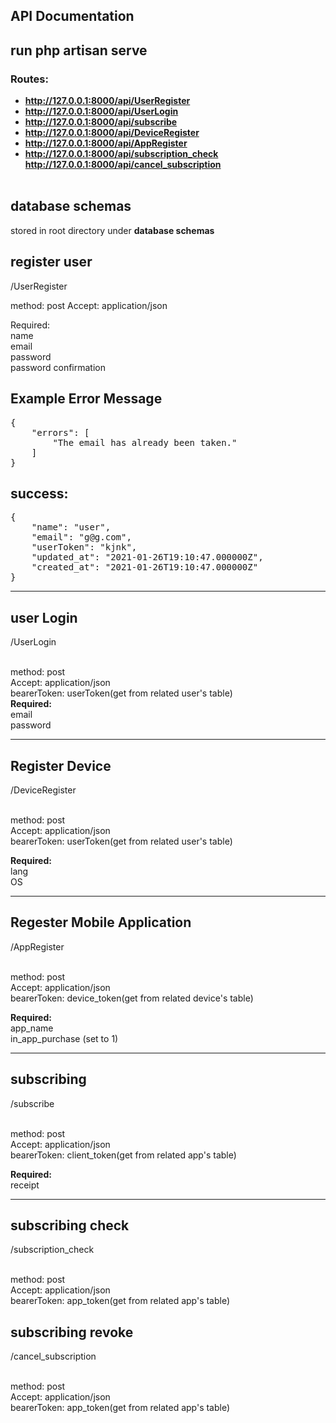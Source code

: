 ## API Documentation

## run php artisan serve

### Routes:

-   **http://127.0.0.1:8000/api/UserRegister**
-   **http://127.0.0.1:8000/api/UserLogin**
-   **http://127.0.0.1:8000/api/subscribe**
-   **http://127.0.0.1:8000/api/DeviceRegister**
-   **http://127.0.0.1:8000/api/AppRegister**
-   **http://127.0.0.1:8000/api/subscription_check**
    **http://127.0.0.1:8000/api/cancel_subscription**
    <br><br>

## database schemas

stored in root directory under <b>database schemas</b>

## register user

/UserRegister

method: post
Accept: application/json

Required:
<br>name
<br>email
<br>password
<br>password confirmation

## Example Error Message

<pre>
{
    "errors": [
        "The email has already been taken."
    ]
}
</pre>

## success:

<pre>
{
    "name": "user",
    "email": "g@g.com",
    "userToken": "kjnk",
    "updated_at": "2021-01-26T19:10:47.000000Z",
    "created_at": "2021-01-26T19:10:47.000000Z"
}
</pre>
<hr>

## user Login

/UserLogin

<br>method: post
<br>Accept: application/json
<br>bearerToken: userToken(get from related user's table)<br>
<b>Required:</b>
<br>email
<br>password

<hr>

## Register Device

/DeviceRegister

<br>method: post
<br>Accept: application/json
<br>bearerToken: userToken(get from related user's table)

<b>Required:</b>
<br>lang
<br>OS

<hr>

## Regester Mobile Application

/AppRegister

<br>method: post
<br>Accept: application/json
<br>bearerToken: device_token(get from related device's table)

<b>Required:</b>
<br>app_name
<br>in_app_purchase (set to 1)

<hr>

## subscribing

/subscribe

<br>method: post
<br>Accept: application/json
<br>bearerToken: client_token(get from related app's table)

<b>Required:</b>
<br>receipt

<hr>

## subscribing check

/subscription_check

<br>method: post
<br>Accept: application/json
<br>bearerToken: app_token(get from related app's table)

## subscribing revoke

/cancel_subscription

<br>method: post
<br>Accept: application/json
<br>bearerToken: app_token(get from related app's table)

